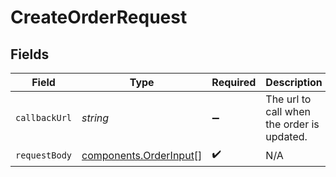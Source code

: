 # CreateOrderRequest


## Fields

| Field                                                            | Type                                                             | Required                                                         | Description                                                      |
| ---------------------------------------------------------------- | ---------------------------------------------------------------- | ---------------------------------------------------------------- | ---------------------------------------------------------------- |
| `callbackUrl`                                                    | *string*                                                         | :heavy_minus_sign:                                               | The url to call when the order is updated.                       |
| `requestBody`                                                    | [components.OrderInput](../../models/components/orderinput.md)[] | :heavy_check_mark:                                               | N/A                                                              |